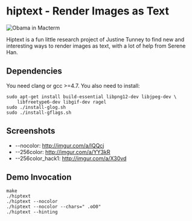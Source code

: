 # hiptext - Render Images as Text

![Obama in Macterm](http://i.imgur.com/UnfnpMr.png)

Hiptext is a fun little research project of Justine Tunney to find new and
interesting ways to render images as text, with a lot of help from Serene Han.

## Dependencies

You need clang or gcc >=4.7. You also need to install:

    sudo apt-get install build-essential libpng12-dev libjpeg-dev \
        libfreetype6-dev libgif-dev ragel
    sudo ./install-glog.sh
    sudo ./install-gflags.sh

## Screenshots

- --nocolor: http://imgur.com/a/IQQcj
- --256color: http://imgur.com/a/YY3kR
- --256color_hack1: http://imgur.com/a/X30vd

## Demo Invocation

    make
    ./hiptext
    ./hiptext --nocolor
    ./hiptext --nocolor --chars=" .oO0"
    ./hiptext --hinting
